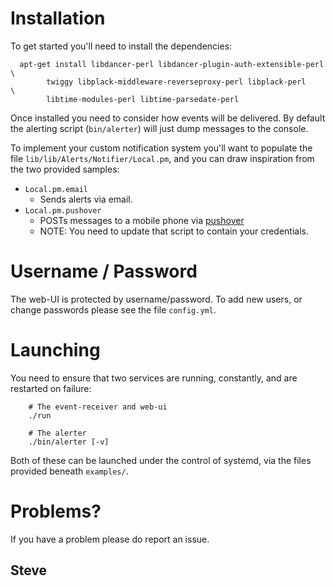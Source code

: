 # Installation

To get started you'll need to install the dependencies:

	  apt-get install libdancer-perl libdancer-plugin-auth-extensible-perl \
            twiggy libplack-middleware-reverseproxy-perl libplack-perl     \
            libtime-modules-perl libtime-parsedate-perl

Once installed you need to consider how events will be delivered.  By default
the alerting script (`bin/alerter`) will just dump messages to the console.

To implement your custom notification system you'll want to populate the
file `lib/lib/Alerts/Notifier/Local.pm`, and you can draw inspiration from
the two provided samples:

* `Local.pm.email`
   * Sends alerts via email.
* `Local.pm.pushover`
   * POSTs messages to a mobile phone via [pushover](http://pushover.net/)
   * NOTE: You need to update that script to contain your credentials.



# Username / Password

The web-UI is protected by username/password.  To add new users, or change
passwords please see the file `config.yml`.


# Launching

You need to ensure that two services are running, constantly, and are restarted
on failure:

        # The event-receiver and web-ui
        ./run

        # The alerter
        ./bin/alerter [-v]

Both of these can be launched under the control of systemd, via the files provided
beneath `examples/`.


# Problems?

If you have a problem please do report an issue.


Steve
-- 

